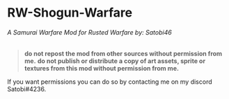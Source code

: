 # RW-Shogun-Warfare
###### A Samurai Warfare Mod for Rusted Warfare by: Satobi46

> **do not repost the mod from other sources without permission from me.**
> **do not publish or distribute a copy of art assets, sprite or textures from this mod without permission from me.**

If you want permissions you can do so by contacting me on my discord Satobi#4236. 
